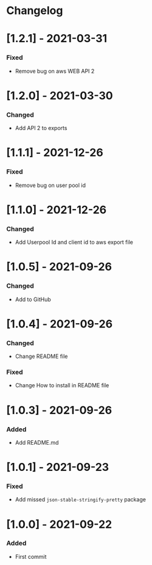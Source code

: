 # Changelog

# [1.2.1] - 2021-03-31

### Fixed

- Remove bug on aws WEB API 2

# [1.2.0] - 2021-03-30

### Changed

- Add API 2 to exports

# [1.1.1] - 2021-12-26

### Fixed

- Remove bug on user pool id

# [1.1.0] - 2021-12-26

### Changed

- Add Userpool Id and client id to aws export file

# [1.0.5] - 2021-09-26

### Changed

- Add to GitHub

# [1.0.4] - 2021-09-26

### Changed

- Change README file

### Fixed

- Change How to install in README file

# [1.0.3] - 2021-09-26

### Added

- Add README.md

# [1.0.1] - 2021-09-23

### Fixed

- Add missed `json-stable-stringify-pretty` package 

# [1.0.0] - 2021-09-22

### Added

- First commit

